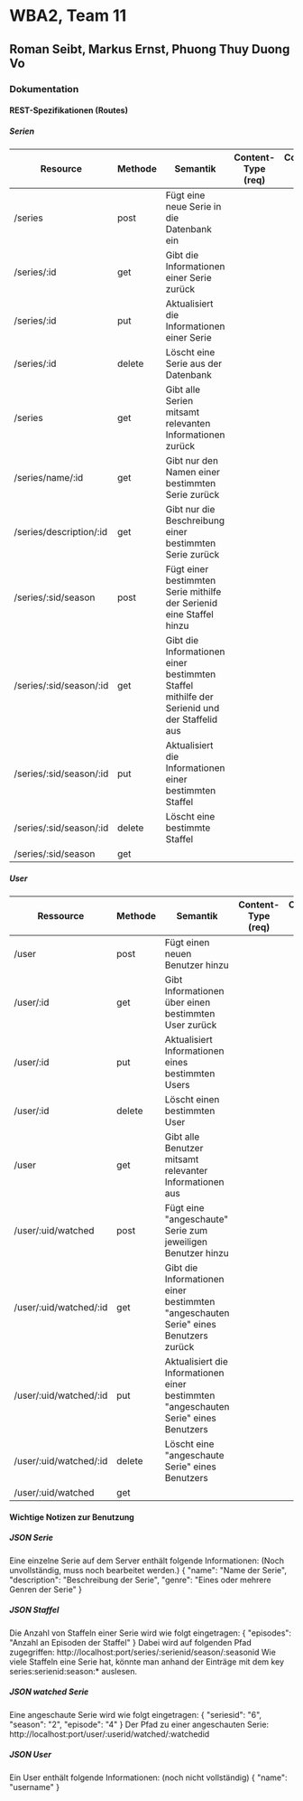 # WBA2, Team 11
## Roman Seibt, Markus Ernst, Phuong Thuy Duong Vo


### Dokumentation

#### REST-Spezifikationen (Routes)

##### Serien

| Resource                | Methode | Semantik                                                                                    | Content-Type (req) | Content-Type (res) |
|-------------------------|---------|---------------------------------------------------------------------------------------------|--------------------|--------------------|
| /series                 | post    | Fügt eine neue Serie in die Datenbank ein                                                   |                    |                    |
| /series/:id             | get     | Gibt die Informationen einer Serie zurück                                                   |                    |                    |
| /series/:id             | put     | Aktualisiert die Informationen einer Serie                                                  |                    |                    |
| /series/:id             | delete  | Löscht eine Serie aus der Datenbank                                                         |                    |                    |
| /series                 | get     | Gibt alle Serien mitsamt relevanten Informationen zurück                                    |                    |                    |
| /series/name/:id        | get     | Gibt nur den Namen einer bestimmten Serie zurück                                            |                    |                    |
| /series/description/:id | get     | Gibt nur die Beschreibung einer bestimmten Serie zurück                                     |                    |                    |
| /series/:sid/season     | post    | Fügt einer bestimmten Serie mithilfe der Serienid eine Staffel hinzu                        |                    |                    |
| /series/:sid/season/:id | get     | Gibt die Informationen einer bestimmten Staffel mithilfe der Serienid und der Staffelid aus |                    |                    |
| /series/:sid/season/:id | put     | Aktualisiert die Informationen einer bestimmten Staffel                                     |                    |                    |
| /series/:sid/season/:id | delete  | Löscht eine bestimmte Staffel                                                               |                    |                    |
| /series/:sid/season     | get     |                                                                                             |                    |                    |


##### User

| Ressource              | Methode | Semantik                                                                             | Content-Type (req) | Content-Type (res) |
|------------------------|---------|--------------------------------------------------------------------------------------|--------------------|--------------------|
| /user                  | post    | Fügt einen neuen Benutzer hinzu                                                      |                    |                    |
| /user/:id              | get     | Gibt Informationen über einen bestimmten User zurück                                 |                    |                    |
| /user/:id              | put     | Aktualisiert Informationen eines bestimmten Users                                    |                    |                    |
| /user/:id              | delete  | Löscht einen bestimmten User                                                         |                    |                    |
| /user                  | get     | Gibt alle Benutzer mitsamt relevanter Informationen aus                              |                    |                    |
| /user/:uid/watched     | post    | Fügt eine "angeschaute" Serie zum jeweiligen Benutzer hinzu                          |                    |                    |
| /user/:uid/watched/:id | get     | Gibt die Informationen einer bestimmten "angeschauten Serie" eines Benutzers zurück  |                    |                    |
| /user/:uid/watched/:id | put     | Aktualisiert die Informationen einer bestimmten "angeschauten Serie" eines Benutzers |                    |                    |
| /user/:uid/watched/:id | delete  | Löscht eine "angeschaute Serie" eines Benutzers                                      |                    |                    |
| /user/:uid/watched     | get     |                                                                                      |                    |                    |

#### Wichtige Notizen zur Benutzung

##### JSON Serie
Eine einzelne Serie auf dem Server enthält folgende Informationen:
(Noch unvollständig, muss noch bearbeitet werden.)
{
	"name": "Name der Serie",
	"description": "Beschreibung der Serie",
	"genre": "Eines oder mehrere Genren der Serie"
}

##### JSON Staffel
Die Anzahl von Staffeln einer Serie wird wie folgt eingetragen:
{
	"episodes": "Anzahl an Episoden der Staffel"
}
Dabei wird auf folgenden Pfad zugegriffen: http://localhost:port/series/:serienid/season/:seasonid
Wie viele Staffeln eine Serie hat, könnte man anhand der Einträge mit dem key series:serienid:season:* auslesen.


##### JSON watched Serie
Eine angeschaute Serie wird wie folgt eingetragen:
{
    "seriesid": "6",
    "season": "2",
    "episode": "4"
  }
Der Pfad zu einer angeschauten Serie: http://localhost:port/user/:userid/watched/:watchedid

##### JSON User
Ein User enthält folgende Informationen:
(noch nicht vollständig)
{
	"name": "username"
}

